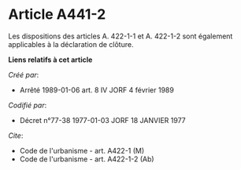 # Article A441-2

Les dispositions des articles A. 422-1-1 et A. 422-1-2 sont également applicables à la déclaration de clôture.

**Liens relatifs à cet article**

_Créé par_:

  - Arrêté 1989-01-06 art. 8 IV JORF 4 février 1989

_Codifié par_:

  - Décret n°77-38 1977-01-03 JORF 18 JANVIER 1977

_Cite_:

  - Code de l'urbanisme - art. A422-1 (M)
  - Code de l'urbanisme - art. A422-1-2 (Ab)
